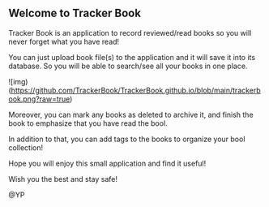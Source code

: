 ## Welcome to Tracker Book

Tracker Book is an application to record reviewed/read books so you will never forget what you have read!

You can just upload book file(s) to the application and it will save it into its database. So you will be able to search/see all your books in one place.

![img)(https://github.com/TrackerBook/TrackerBook.github.io/blob/main/trackerbook.png?raw=true)

Moreover, you can mark any books as deleted to archive it, and finish the book to emphasize that you have read the bool.

In addition to that, you can add tags to the books to organize your bool collection!

Hope you will enjoy this small application and find it useful!

Wish you the best and stay safe!

@YP
